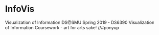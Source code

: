 # InfoVis
Visualization of Information
DS@SMU Spring 2019 - DS6390 Visualization of Information Coursework - art for arts sake!
//#ponyup
